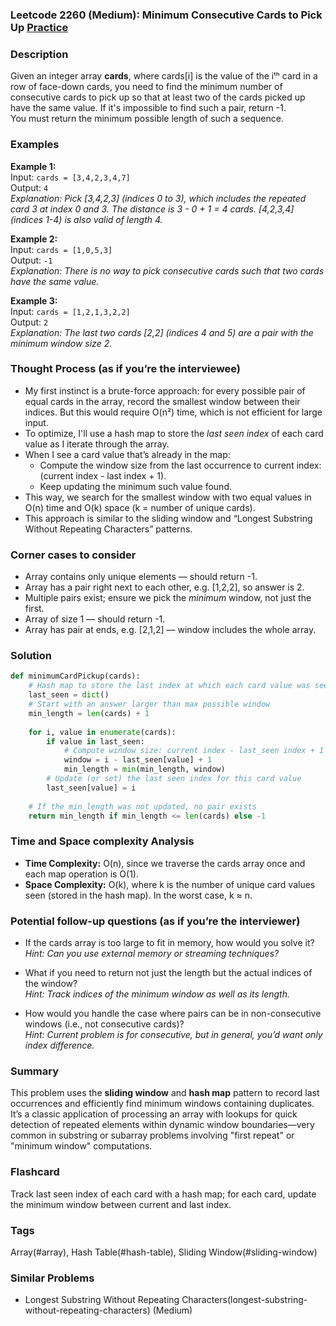 ### Leetcode 2260 (Medium): Minimum Consecutive Cards to Pick Up [Practice](https://leetcode.com/problems/minimum-consecutive-cards-to-pick-up)

### Description  
Given an integer array **cards**, where cards[i] is the value of the iᵗʰ card in a row of face-down cards, you need to find the minimum number of consecutive cards to pick up so that at least two of the cards picked up have the same value. If it's impossible to find such a pair, return -1.  
You must return the minimum possible length of such a sequence.

### Examples  

**Example 1:**  
Input: `cards = [3,4,2,3,4,7]`  
Output: `4`  
*Explanation: Pick [3,4,2,3] (indices 0 to 3), which includes the repeated card 3 at index 0 and 3. The distance is 3 - 0 + 1 = 4 cards. [4,2,3,4] (indices 1-4) is also valid of length 4.*

**Example 2:**  
Input: `cards = [1,0,5,3]`  
Output: `-1`  
*Explanation: There is no way to pick consecutive cards such that two cards have the same value.*

**Example 3:**  
Input: `cards = [1,2,1,3,2,2]`  
Output: `2`  
*Explanation: The last two cards [2,2] (indices 4 and 5) are a pair with the minimum window size 2.*

### Thought Process (as if you’re the interviewee)  
- My first instinct is a brute-force approach: for every possible pair of equal cards in the array, record the smallest window between their indices. But this would require O(n²) time, which is not efficient for large input.
- To optimize, I'll use a hash map to store the *last seen index* of each card value as I iterate through the array. 
- When I see a card value that’s already in the map:
    - Compute the window size from the last occurrence to current index: (current index - last index + 1).
    - Keep updating the minimum such value found.
- This way, we search for the smallest window with two equal values in O(n) time and O(k) space (k = number of unique cards).
- This approach is similar to the sliding window and “Longest Substring Without Repeating Characters” patterns.

### Corner cases to consider  
- Array contains only unique elements — should return -1.
- Array has a pair right next to each other, e.g. [1,2,2], so answer is 2.
- Multiple pairs exist; ensure we pick the *minimum* window, not just the first.
- Array of size 1 — should return -1.
- Array has pair at ends, e.g. [2,1,2] — window includes the whole array.

### Solution

```python
def minimumCardPickup(cards):
    # Hash map to store the last index at which each card value was seen
    last_seen = dict()
    # Start with an answer larger than max possible window
    min_length = len(cards) + 1
    
    for i, value in enumerate(cards):
        if value in last_seen:
            # Compute window size: current index - last_seen index + 1
            window = i - last_seen[value] + 1
            min_length = min(min_length, window)
        # Update (or set) the last seen index for this card value
        last_seen[value] = i
    
    # If the min_length was not updated, no pair exists
    return min_length if min_length <= len(cards) else -1
```

### Time and Space complexity Analysis  

- **Time Complexity:** O(n), since we traverse the cards array once and each map operation is O(1).
- **Space Complexity:** O(k), where k is the number of unique card values seen (stored in the hash map). In the worst case, k ≈ n.

### Potential follow-up questions (as if you’re the interviewer)  

- If the cards array is too large to fit in memory, how would you solve it?  
  *Hint: Can you use external memory or streaming techniques?*

- What if you need to return not just the length but the actual indices of the window?  
  *Hint: Track indices of the minimum window as well as its length.*

- How would you handle the case where pairs can be in non-consecutive windows (i.e., not consecutive cards)?  
  *Hint: Current problem is for consecutive, but in general, you’d want only index difference.*

### Summary
This problem uses the **sliding window** and **hash map** pattern to record last occurrences and efficiently find minimum windows containing duplicates. It’s a classic application of processing an array with lookups for quick detection of repeated elements within dynamic window boundaries—very common in substring or subarray problems involving "first repeat" or "minimum window" computations.


### Flashcard
Track last seen index of each card with a hash map; for each card, update the minimum window between current and last index.

### Tags
Array(#array), Hash Table(#hash-table), Sliding Window(#sliding-window)

### Similar Problems
- Longest Substring Without Repeating Characters(longest-substring-without-repeating-characters) (Medium)